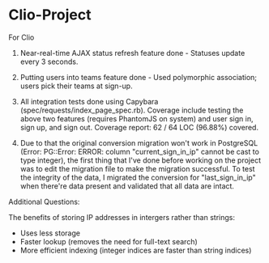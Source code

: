 Clio-Project
============

For Clio

1) Near-real-time AJAX status refresh feature done - Statuses update every 3 seconds.

2) Putting users into teams feature done - Used polymorphic association; users pick their teams at sign-up.

3) All integration tests done using Capybara (spec/requests/index_page_spec.rb). Coverage include testing the above two features (requires PhantomJS on system) and user sign in, sign up, and sign out. Coverage report: 62 / 64 LOC (96.88%) covered. 

4) Due to that the original conversion migration won't work in PostgreSQL (Error: PG::Error: ERROR:  column "current_sign_in_ip" cannot be cast to type integer), the first thing that I've done before working on the project was to edit the migration file to make the migration successful. To test the integrity of the data, I migrated the conversion for "last_sign_in_ip" when there're data present and validated that all data are intact.  

Additional Questions:

The benefits of storing IP addresses in intergers rather than strings:
   - Uses less storage
   - Faster lookup (removes the need for full-text search)
   - More efficient indexing (integer indices are faster than string indices)

